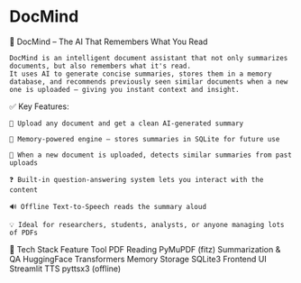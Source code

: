 # DocMind
🧠 DocMind – The AI That Remembers What You Read

    DocMind is an intelligent document assistant that not only summarizes documents, but also remembers what it's read.
    It uses AI to generate concise summaries, stores them in a memory database, and recommends previously seen similar documents when a new one is uploaded — giving you instant context and insight.

✅ Key Features:

    📄 Upload any document and get a clean AI-generated summary

    🧠 Memory-powered engine — stores summaries in SQLite for future use

    🧭 When a new document is uploaded, detects similar summaries from past uploads

    ❓ Built-in question-answering system lets you interact with the content

    🔊 Offline Text-to-Speech reads the summary aloud

    💡 Ideal for researchers, students, analysts, or anyone managing lots of PDFs

🔧 Tech Stack
Feature	Tool
PDF Reading	PyMuPDF (fitz)
Summarization & QA	HuggingFace Transformers
Memory Storage	SQLite3
Frontend UI	Streamlit
TTS	pyttsx3 (offline)
